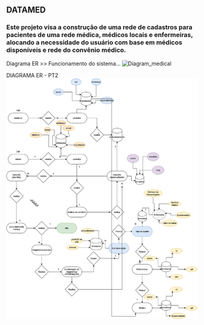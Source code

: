 <h2> DATAMED </h2>

<h3>Este projeto visa a construção de uma rede de cadastros para pacientes de uma rede médica, médicos locais e enfermeiras, alocando a necessidade do usuário com base em médicos disponíveis e rede do convênio médico.</h3>

Diagrama ER >> Funcionamento do sistema...
![Diagram_medical](https://github.com/kauecodify/O-Hospital-Fundamental/assets/143859403/dc092837-da4f-4534-9d4a-ff06a6373319)

DIAGRAMA ER - PT2 
![Diagram medical PT2](Diagram_medicalPT2.drawio.png)
